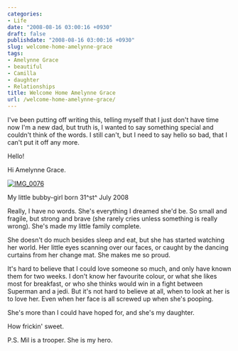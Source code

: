 ```yaml
---
categories:
- Life
date: "2008-08-16 03:00:16 +0930"
draft: false
publishdate: "2008-08-16 03:00:16 +0930"
slug: welcome-home-amelynne-grace
tags:
- Amelynne Grace
- beautiful
- Camilla
- daughter
- Relationships
title: Welcome Home Amelynne Grace
url: /welcome-home-amelynne-grace/
---
```

I've been putting off writing this, telling myself that I just don't
have time now I'm a new dad, but truth is, I wanted to say something
special and couldn't think of the words. I still can't, but I need to
say hello so bad, that I can't put it off any more.

Hello!

Hi Amelynne Grace.

[![IMG\_0076](//farm4.static.flickr.com/3180/2722456282_49549ac52c.jpg)](http://www.flickr.com/photos/joshnunn/2722456282/)

My little bubby-girl born 31^st^ July 2008

Really, I have no words. She's everything I dreamed she'd be. So small
and fragile, but strong and brave (she rarely cries unless something is
really wrong). She's made my little family complete.

She doesn't do much besides sleep and eat, but she has started watching
her world. Her little eyes scanning over our faces, or caught by the
dancing curtains from her change mat. She makes me so proud.

It's hard to believe that I could love someone so much, and only have
known them for two weeks. I don't know her favourite colour, or what she
likes most for breakfast, or who she thinks would win in a fight between
Superman and a jedi. But it's not hard to believe at all, when to look
at her is to love her. Even when her face is all screwed up when she's
pooping.

She's more than I could have hoped for, and she's my daughter.

How frickin' sweet.

P.S. Mil is a trooper. She is my hero.